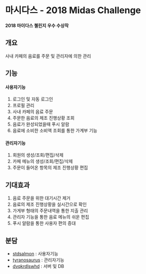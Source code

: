 # 마시다스 - 2018 Midas Challenge
#### 2018 마이다스 첼린지 우수 수상작


## 개요
사내 카페의 음료를 주문 및 관리자에 의한 관리


## 기능

#### 사용자기능
1. 로그인 및 자동 로그인
2. 프로필 관리
3. 사내 카페의 음료 주문
4. 주문한 음료의 제조 진행상황 조회
5. 음료가 완성되었을때 푸시 알람
6. 음료에 소비한 소비액 조회를 통한 가계부 기능

#### 관리자기능
1. 회원의 생성/조회/편집/삭제
2. 카페 메뉴의 생성/조회/편집/삭제
3. 주문이 들어온 항목의 제조 진행상황 편집


## 기대효과
1. 음료 주문을 위한 대기시간 제거
2. 음료의 제조 진행상황을 실시간으로 확인
3. 가게부 형태의 주문내역을 통한 지출 관리
4. 관리자 기능을 통한 음료 메뉴의 쉬운 편집
5. 푸시 알람을 통한 사용자 편의 증대


## 분담
* [stdsalmon](https://github.com/stdSalmon) : 사용자기능
* [tyranosaurus](https://github.com/tyranosaurus) : 관리자기능 
* [dvqkrdlswhd](https://github.com/dvqkrdlswhd) : 서버 및 DB
